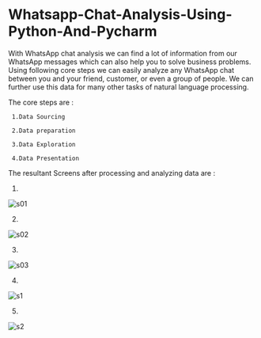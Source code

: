 # Whatsapp-Chat-Analysis-Using-Python-And-Pycharm
With WhatsApp chat analysis we can find a lot of information from our WhatsApp messages which can also help you to solve business problems. 
Using following core steps we can easily analyze any WhatsApp chat between you and your friend, customer, or even a group of people. We can further use this data for many other tasks of natural language processing.

The core steps are :

     1.Data Sourcing 
  
     2.Data preparation 
  
     3.Data Exploration
  
     4.Data Presentation 
  
  The resultant Screens after processing and analyzing data are :
  
   1.
   
   ![s01](https://user-images.githubusercontent.com/89337354/209995237-acefcf8c-68b9-4fb0-8afc-06b9b21267c8.png)
          
   2.
   
   ![s02](https://user-images.githubusercontent.com/89337354/209995323-b65f1721-635a-44fb-b260-628042103a58.png)
          
   3.
   
   ![s03](https://user-images.githubusercontent.com/89337354/209995513-33d38b20-6670-439a-a763-efd9be7f81b4.png)

   4.     
     
   ![s1](https://user-images.githubusercontent.com/89337354/209996872-8944fb0b-09bb-4ebe-bd63-52b939a53940.png)
  
   5.
   
   ![s2](https://user-images.githubusercontent.com/89337354/209996957-cf0727f6-d7a9-4ce6-a25e-642c6c1accd8.png)

   
   
   
    
